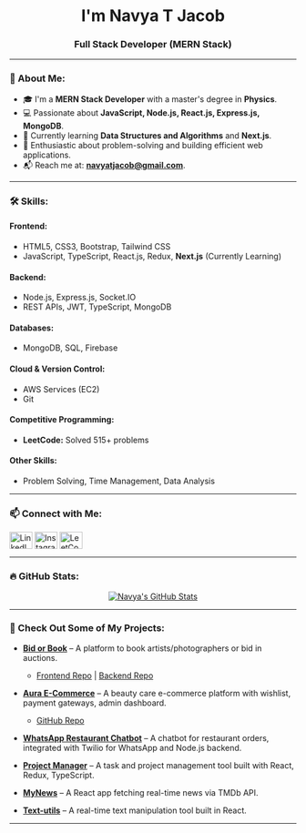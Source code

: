 <h1 align="center">I'm Navya T Jacob</h1>
<h3 align="center">Full Stack Developer (MERN Stack)</h3>


---

### 👋 About Me:
- 🎓 I'm a **MERN Stack Developer** with a master's degree in **Physics**.
- 💻 Passionate about **JavaScript, Node.js, React.js, Express.js, MongoDB**.
- 🧠 Currently learning **Data Structures and Algorithms** and **Next.js**.
- 🚀 Enthusiastic about problem-solving and building efficient web applications.
- 📬 Reach me at: [**navyatjacob@gmail.com**](mailto:navyatjacob@gmail.com).

---

### 🛠 Skills:
#### Frontend:
- HTML5, CSS3, Bootstrap, Tailwind CSS
- JavaScript, TypeScript, React.js, Redux, **Next.js** (Currently Learning)

#### Backend:
- Node.js, Express.js, Socket.IO
- REST APIs, JWT, TypeScript, MongoDB

#### Databases:
- MongoDB, SQL, Firebase

#### Cloud & Version Control:
- AWS Services (EC2)
- Git

#### Competitive Programming:
- **LeetCode:** Solved 515+ problems

#### Other Skills:
- Problem Solving, Time Management, Data Analysis

---

### 📫 Connect with Me:
<p align="left">
    <a href="https://linkedin.com/in/navyatjacob" target="_blank"><img align="center" src="https://raw.githubusercontent.com/rahuldkjain/github-profile-readme-generator/master/src/images/icons/Social/linked-in-alt.svg" alt="LinkedIn" height="30" width="40" /></a>
    <a href="https://www.instagram.com/navya_t_jacob/" target="_blank"><img align="center" src="https://raw.githubusercontent.com/rahuldkjain/github-profile-readme-generator/master/src/images/icons/Social/instagram.svg" alt="Instagram" height="30" width="40" /></a>
    <a href="https://leetcode.com/navyatjacob/" target="_blank"><img align="center" src="https://raw.githubusercontent.com/rahuldkjain/github-profile-readme-generator/master/src/images/icons/Social/leet-code.svg" alt="LeetCode" height="30" width="40" /></a>
</p>

---

### 🔥 GitHub Stats:
<p align="center">
  <a href="https://github.com/navyatjacob">
    <img src="https://github-readme-stats.vercel.app/api?username=navyatjacob&show_icons=true&hide_title=true&hide=prs" alt="Navya's GitHub Stats" />
  </a>
</p>

---

### 🚀 Check Out Some of My Projects:
- **[Bid or Book](https://bid-or-book.vercel.app/)** – A platform to book artists/photographers or bid in auctions. 
  - [Frontend Repo](https://github.com/navya123jacob/BidOrBook_Frontend) | [Backend Repo](https://github.com/navya123jacob/BidOrBook_Backend)
  
- **[Aura E-Commerce](https://myaura.cloud/)** – A beauty care e-commerce platform with wishlist, payment gateways, admin dashboard. 
  - [GitHub Repo](https://github.com/navya123jacob/Aura-ecommerce)
  
- **[WhatsApp Restaurant Chatbot](https://github.com/navya123jacob/WhatsappChatbot_Frontent)** – A chatbot for restaurant orders, integrated with Twilio for WhatsApp and Node.js backend.
  
- **[Project Manager](https://github.com/navya123jacob/Project_Manager)** – A task and project management tool built with React, Redux, TypeScript.

- **[MyNews](https://github.com/navya123jacob/MyNews)** – A React app fetching real-time news via TMDb API.
  
- **[Text-utils](https://github.com/navya123jacob/Text-utils)** – A real-time text manipulation tool built in React.

---


